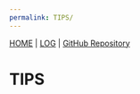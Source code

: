 ```yaml
---
permalink: TIPS/
---
```

[HOME](.) | [LOG](TXT/mylog.txt) | [GitHub Repository](https://github.com/bryan-ilman/os222/)

# TIPS
